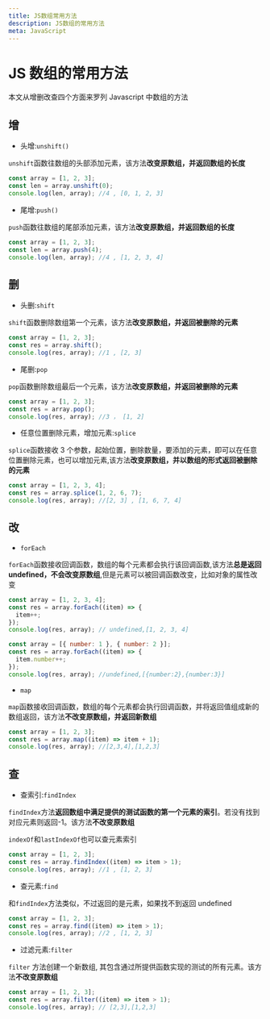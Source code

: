 ```yaml
---
title: JS数组常用方法
description: JS数组的常用方法
meta: JavaScript
---
```


# JS 数组的常用方法

本文从增删改查四个方面来罗列 Javascript 中数组的方法

## 增

- 头增:`unshift()`

`unshift`函数往数组的头部添加元素，该方法**改变原数组，并返回数组的长度**

```js
const array = [1, 2, 3];
const len = array.unshift(0);
console.log(len, array); //4 , [0, 1, 2, 3]
```

- 尾增:`push()`

`push`函数往数组的尾部添加元素，该方法**改变原数组，并返回数组的长度**

```js
const array = [1, 2, 3];
const len = array.push(4);
console.log(len, array); //4 , [1, 2, 3, 4]
```

## 删

- 头删:`shift`

`shift`函数删除数组第一个元素，该方法**改变原数组，并返回被删除的元素**

```js
const array = [1, 2, 3];
const res = array.shift();
console.log(res, array); //1 , [2, 3]
```

- 尾删:`pop`

`pop`函数删除数组最后一个元素，该方法**改变原数组，并返回被删除的元素**

```js
const array = [1, 2, 3];
const res = array.pop();
console.log(res, array); //3 ， [1, 2]
```

- 任意位置删除元素，增加元素:`splice`

`splice`函数接收 3 个参数，起始位置，删除数量，要添加的元素，即可以在任意位置删除元素，也可以增加元素,该方法**改变原数组，并以数组的形式返回被删除的元素**

```js
const array = [1, 2, 3, 4];
const res = array.splice(1, 2, 6, 7);
console.log(res, array); //[2, 3] , [1, 6, 7, 4]
```

## 改

- `forEach`

`forEach`函数接收回调函数，数组的每个元素都会执行该回调函数,该方法**总是返回 undefined，不会改变原数组**,但是元素可以被回调函数改变，比如对象的属性改变

```js
const array = [1, 2, 3, 4];
const res = array.forEach((item) => {
  item++;
});
console.log(res, array); // undefined,[1, 2, 3, 4]
```

```js
const array = [{ number: 1 }, { number: 2 }];
const res = array.forEach((item) => {
  item.number++;
});
console.log(res, array); //undefined,[{number:2},{number:3}]
```

- `map`

`map`函数接收回调函数，数组的每个元素都会执行回调函数，并将返回值组成新的数组返回，该方法**不改变原数组，并返回新数组**

```js
const array = [1, 2, 3];
const res = array.map((item) => item + 1);
console.log(res, array); //[2,3,4],[1,2,3]
```

## 查

- 查索引:`findIndex`

`findIndex`方法**返回数组中满足提供的测试函数的第一个元素的索引**。若没有找到对应元素则返回-1。该方法**不改变原数组**

`indexOf`和`lastIndexOf`也可以查元素索引

```js
const array = [1, 2, 3];
const res = array.findIndex((item) => item > 1);
console.log(res, array); //1 , [1, 2, 3]
```

- 查元素:`find`

和`findIndex`方法类似，不过返回的是元素，如果找不到返回 undefined

```js
const array = [1, 2, 3];
const res = array.find((item) => item > 1);
console.log(res, array); //2 , [1, 2, 3]
```

- 过滤元素:`filter`

`filter` 方法创建一个新数组, 其包含通过所提供函数实现的测试的所有元素。该方法**不改变原数组**

```js
const array = [1, 2, 3];
const res = array.filter((item) => item > 1);
console.log(res, array); // [2,3],[1,2,3]
```
